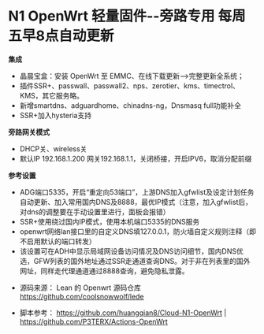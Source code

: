 # N1 OpenWrt 轻量固件--旁路专用 每周五早8点自动更新

**集成**
- 晶晨宝盒：安装 OpenWrt 至 EMMC、在线下载更新——>完整更新全系统；
- 插件SSR+、passwall、passwall2、nps、zerotier、kms、timectrol、KMS，其它服务略。
- 新增smartdns、adguardhome、chinadns-ng，Dnsmasq full功能补全
- SSR+加入hysteria支持

**旁路网关模式**
- DHCP关、wireless关
- 默认IP 192.168.1.200 网关192.168.1.1，关闭桥接，开启IPV6，取消分配前缀

**参考设置**
- ADG端口5335，开启“重定向53端口”，上游DNS加入gfwlist及设定计划任务自动更新、加入常用国内DNS及8888，最优IP模式（注意，加入gfwlist后，对dns的调整要在手动设置里进行，面板会报错）
- SSR+使用绕过国内IP模式，使用本机端口5335的DNS服务
- openwrt网络lan接口里的自定义DNS填127.0.0.1，防火墙自定义规则注释（即不启用默认的端口转发）
- 该设置可在ADH中显示局域网设备访问情况及DNS访问细节，国内DNS优选，GFW列表的国外地址通过SSR走通道查询DNS。对于非在列表里的国外网址，同样走代理通道通过8888查询，避免隐私泄露。
* 源码来源： Lean 的 Openwrt 源码仓库 https://github.com/coolsnowwolf/lede
- 脚本参考： https://github.com/huangqian8/Cloud-N1-OpenWrt | https://github.com/P3TERX/Actions-OpenWrt
